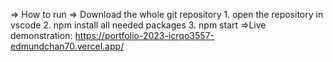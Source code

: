 => How to run 
    => Download the whole git repository 
        1. open the repository in vscode 
        2. npm install all needed packages
        3. npm start 
=>Live demonstration: https://portfolio-2023-icrqo3557-edmundchan70.vercel.app/